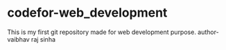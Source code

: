 # codefor-web_development
This is my first git repository made for web development purpose.
author-vaibhav raj sinha
